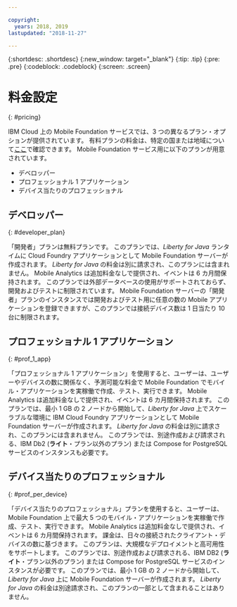 ```yaml
---

copyright:
  years: 2018, 2019
lastupdated: "2018-11-27"

---
```


{:shortdesc: .shortdesc}
{:new_window: target="_blank"}
{:tip: .tip}
{:pre: .pre}
{:codeblock: .codeblock}
{:screen: .screen}

# 料金設定
{: #pricing}

IBM Cloud 上の Mobile Foundation サービスでは、3 つの異なるプラン・オプションが提供されています。 有料プランの料金は、特定の国または地域について[ここ](https://cloud.ibm.com/catalog/services/mobile-foundation)で確認できます。 Mobile Foundation サービス用に以下のプランが用意されています。
* デベロッパー 
* プロフェッショナル 1 アプリケーション
* デバイス当たりのプロフェッショナル

## デベロッパー
{: #developer_plan}

「開発者」プランは無料プランです。 このプランでは、*Liberty for Java* ランタイムに Cloud Foundry アプリケーションとして Mobile Foundation サーバーが作成されます。 *Liberty for Java* の料金は別に請求され、このプランには含まれません。 Mobile Analytics は追加料金なしで提供され、イベントは 6 カ月間保持されます。 このプランでは外部データベースの使用がサポートされておらず、開発およびテストに制限されています。 Mobile Foundation サーバーの「開発者」プランのインスタンスでは開発およびテスト用に任意の数の Mobile アプリケーションを登録できますが、このプランでは接続デバイス数は 1 日当たり 10 台に制限されます。

## プロフェッショナル 1 アプリケーション
{: #prof_1_app}

「プロフェッショナル 1 アプリケーション」を使用すると、ユーザーは、ユーザーやデバイスの数に関係なく、予測可能な料金で Mobile Foundation でモバイル・アプリケーションを実稼働で作成、テスト、実行できます。 Mobile Analytics は追加料金なしで提供され、イベントは 6 カ月間保持されます。 このプランでは、最小 1 GB の 2 ノードから開始して、*Liberty for Java* 上でスケーラブルな環境に IBM Cloud Foundry アプリケーションとして Mobile Foundation サーバーが作成されます。 *Liberty for Java* の料金は別に請求され、このプランには含まれません。 このプランでは、別途作成および請求される、IBM Db2 (**ライト**・プラン以外のプラン) または Compose for PostgreSQL サービスのインスタンスも必要です。

## デバイス当たりのプロフェッショナル
{: #prof_per_device}

「デバイス当たりのプロフェッショナル」プランを使用すると、ユーザーは、Mobile Foundation 上で最大 5 つのモバイル・アプリケーションを実稼働で作成、テスト、実行できます。 Mobile Analytics は追加料金なしで提供され、イベントは 6 カ月間保持されます。 課金は、日々の接続されたクライアント・デバイスの数に基づきます。 このプランは、大規模なデプロイメントと高可用性をサポートします。 このプランでは、別途作成および請求される、IBM DB2 (**ライト**・プラン以外のプラン) または Compose for PostgreSQL サービスのインスタンスが必要です。 このプランでは、最小 1 GB の 2 ノードから開始して、*Liberty for Java* 上に Mobile Foundation サーバーが作成されます。 *Liberty for Java* の料金は別途請求され、このプランの一部として含まれることはありません。
